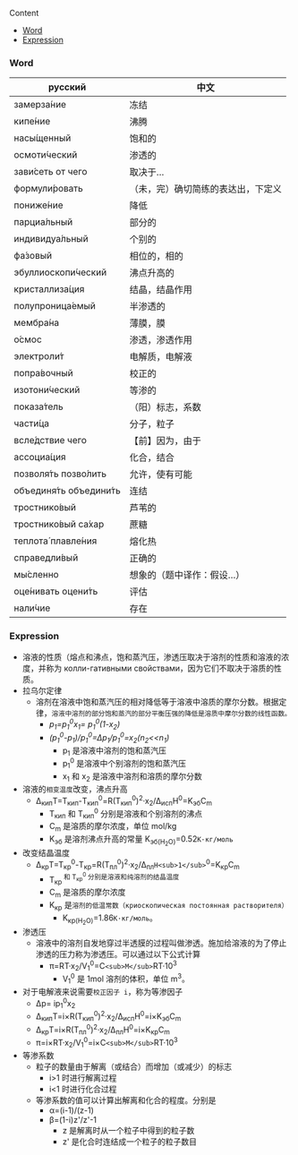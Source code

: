 Content

- [Word](#word)
- [Expression](#expression)

### Word

| русский                 | 中文              |
|-------------------------|-------------------|
| замерза́ние        | 冻结 |
| кипе́ние           | 沸腾 |
| насы́щенный        | 饱和的 |
| осмоти́ческий      | 渗透的 ||
| зави́сеть от чего  | 取决于… |
| формули́ровать     | （未，完）确切简练的表达出，下定义 |
| пониже́ние         | 降低 |
| парциа́льный       | 部分的 |
| индивидуа́льный    | 个别的 |
| фа́зовый           | 相位的，相的 |
| эбуллиоскопи́ческий | 沸点升高的 |
| кристаллиза́ция    | 结晶，结晶作用 |
| полупроница́емый   | 半渗透的 |
| мембра́на          | 薄膜，膜 |
| о́смос             | 渗透，渗透作用 |
| электроли́т        | 电解质，电解液 |
| попра́вочный       | 校正的 |
| изотони́ческий     | 等渗的 |
| показа́тель        | （阳）标志，系数 |
| части́ца           | 分子，粒子 |
| всле́дствие чего   | 【前】因为，由于 |
| ассоциа́ция        | 化合，结合 |
| позволя́ть позво́лить | 允许，使有可能 |
| объединя́ть объедини́ть | 连结 |
| тростнико́вый      | 芦苇的 |
| тростнико́вый са́хар | 蔗糖 |
| теплота́ плавле́ния | 熔化热 |
| справедли́вый      | 正确的 |
| мы́сленно          | 想象的（题中译作：假设…） |
| оце́нивать оцени́ть | 评估 |
| нали́чие           | 存在 |

### Expression

- 溶液的性质（熔点和沸点，饱和蒸汽压，渗透压取决于溶剂的性质和溶液的浓度，并称为 колли-гативными свойствами，因为它们不取决于溶质的性质。
- 拉乌尔定律
  - 溶剂在溶液中饱和蒸汽压的相对降低等于溶液中溶质的摩尔分数。根据定律，`溶液中溶剂的部分饱和蒸汽的部分平衡压强的降低是溶质中摩尔分数的线性函数。`
    - *p<sub>1</sub>=p<sub>1</sub><sup>0</sup>x<sub>1</sub>= p<sub>1</sub><sup>0</sup>\(1-x<sub>2</sub>)*
    - *(p<sub>1</sub><sup>0</sup>-p<sub>1</sub>)/p<sub>1</sub><sup>0</sup>=∆p<sub>1</sub>/p<sub>1</sub><sup>0</sup>=x<sub>2</sub>(n<sub>2</sub>\<<n<sub>1</sub>)*
      - p<sub>1</sub> 是溶液中溶剂的饱和蒸汽压
      - p<sub>1</sub><sup>0</sup> 是溶液中个别溶剂的饱和蒸汽压
      - x<sub>1</sub> 和 x<sub>2</sub> 是溶液中溶剂和溶质的摩尔分数
- 溶液的`相变温度`改变，沸点升高
  - ∆<sub>кип</sub>T=T<sub>кип</sub>-T<sub>кип</sub><sup>0</sup>=R(T<sub>кип</sub><sup>0</sup>)<sup>2</sup>·x<sub>2</sub>/∆<sub>исп</sub>H<sup>0</sup>=K<sub>эб</sub>C<sub>m</sub>
    - T<sub>кип</sub> 和 T<sub>кип</sub><sup>0</sup> 分别是溶液和个别溶剂的沸点
    - C<sub>m</sub> 是溶质的摩尔浓度，单位 mol/kg
    - K<sub>эб</sub> 是溶剂沸点升高的常量 K<sub>эб(H<sub>2</sub>O)</sub>=0.52`К·кг/моль`
- 改变结晶温度
  - ∆<sub>кр</sub>T=T<sub>кр</sub><sup>0</sup>-T<sub>кр</sub>=R(T<sub>пл</sub><sup>0</sup>)<sup>2</sup>·x<sub>2</sub>/∆<sub>пл</sub>`H<sub>1</sub>`<sup>0</sup>=K<sub>кр</sub>C<sub>m</sub>
    - T<sub>кр</sub><sup> 和 T<sub>кр</sub><sup>0</sup> 分别是溶液和纯溶剂的结晶温度
    - C<sub>m</sub> 是溶质的摩尔浓度
    - K<sub>кр</sub> 是`溶剂的低温常数（криоскопическая постоянная растворителя）`
      - K<sub>кр(H<sub>2</sub>O)</sub>=1.86`К·кг/моль`。
- 渗透压
  - 溶液中的溶剂自发地穿过半透膜的过程叫做渗透。施加给溶液的为了停止渗透的压力称为渗透压。可以通过以下公式计算
    - π=RT·x<sub>2</sub>/V<sub>1</sub><sup>0</sup>=C`<sub>М</sub>`RT·10<sup>3</sup>
      - V<sub>1</sub><sup>0</sup> 是 1mol 溶剂的体积，单位 m<sup>3</sup>。
- 对于电解液来说需要`校正因子 i`，称为等渗因子
  - ∆p= ip<sub>1</sub><sup>0</sup>x<sub>2</sub>
  - ∆<sub>кип</sub>T=i×R(T<sub>кип</sub><sup>0</sup>)<sup>2</sup>·x<sub>2</sub>/∆<sub>исп</sub>H<sup>0</sup>=i×K<sub>эб</sub>C<sub>m</sub>
  - ∆<sub>кр</sub>T=i×R(T<sub>пл</sub><sup>0</sup>)<sup>2</sup>·x<sub>2</sub>/∆<sub>пл</sub>H<sup>0</sup>=i×K<sub>кр</sub>C<sub>m</sub>
  - π=i×RT·x<sub>2</sub>/V<sub>1</sub><sup>0</sup>=i×C`<sub>М</sub>`RT·10<sup>3</sup>
- 等渗系数
  - 粒子的数量由于解离（或结合）而增加（或减少）的标志
    - i>1 时进行解离过程
    - i<1 时进行化合过程
  - 等渗系数的值可以计算出解离和化合的程度。分别是
    - α=(i-1)/(z-1)
    - β=(1-i)z'/z'-1
      - z 是解离时从一个粒子中得到的粒子数
      - z' 是化合时连结成一个粒子的粒子数目